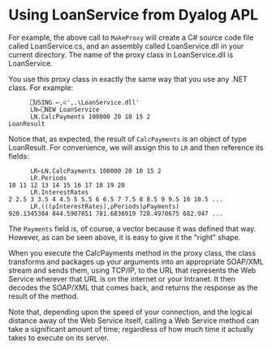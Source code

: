 # Using LoanService from Dyalog APL

For example, the above call to `MakeProxy` will create a C# source code file called LoanService.cs, and an assembly called LoanService.dll in your current directory. The name of the proxy class in LoanService.dll is LoanService.

You use this proxy class in exactly the same way that you use any .NET class. For example:
```apl
      ⎕USING ←,⊂',.\LoanService.dll'
      LN←⎕NEW LoanService
      LN.CalcPayments 100000 20 10 15 2
LoanResult
```

Notice that, as expected, the result of `CalcPayments` is an object of type LoanResult. For convenience, we will assign this to `LR` and then reference its fields:
```apl
      LR←LN.CalcPayments 100000 20 10 15 2
      LR.Periods
10 11 12 13 14 15 16 17 18 19 20
      LR.InterestRates
2 2.5 3 3.5 4 4.5 5 5.5 6 6.5 7 7.5 8 8.5 9 9.5 10 10.5 ...
      LR.(((⍴InterestRates),⍴Periods)⍴Payments)
920.1345384 844.5907851 781.6836919 728.4970675 682.947 ...
```

The `Payments` field is, of course, a vector because it was defined that way. However, as can be seen above, it is easy to give it the "right" shape.

When you execute the CalcPayments method in the proxy class, the class transforms and packages up your arguments into an appropriate SOAP/XML stream and sends them, using TCP/IP, to the URL that represents the Web Service wherever that URL is on the internet or your Intranet. It then decodes the SOAP/XML that comes back, and returns the response as the result of the method.

Note that, depending upon the speed of your connection, and the logical distance away of the Web Service itself, calling a Web Service method can take a significant amount of time; regardless of how much time it actually takes to execute on its server.
